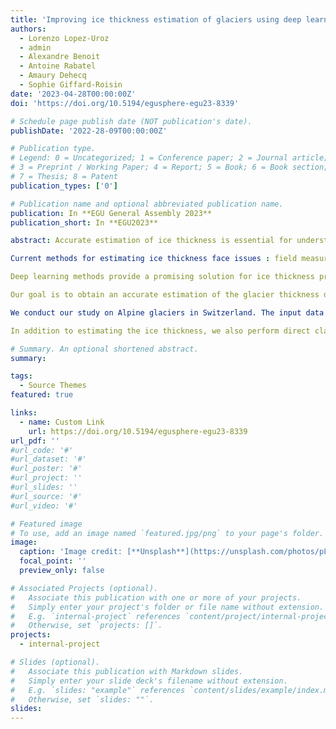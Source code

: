 ```yaml
---
title: 'Improving ice thickness estimation of glaciers using deep learning methods : a case study in the Swiss Alps'
authors:
  - Lorenzo Lopez-Uroz
  - admin
  - Alexandre Benoit
  - Antoine Rabatel
  - Amaury Dehecq
  - Sophie Giffard-Roisin
date: '2023-04-28T00:00:00Z'
doi: 'https://doi.org/10.5194/egusphere-egu23-8339'

# Schedule page publish date (NOT publication's date).
publishDate: '2022-28-09T00:00:00Z'

# Publication type.
# Legend: 0 = Uncategorized; 1 = Conference paper; 2 = Journal article;
# 3 = Preprint / Working Paper; 4 = Report; 5 = Book; 6 = Book section;
# 7 = Thesis; 8 = Patent
publication_types: ['0']

# Publication name and optional abbreviated publication name.
publication: In **EGU General Assembly 2023**
publication_short: In **EGU2023**

abstract: Accurate estimation of ice thickness is essential for understanding and predicting the behaviors of glaciers, since the ice thickness provides valuable information about the glacier state and helps anticipate the evolution of whole glaciers systems. This latter knowledge is particularly important given the fact that glaciers act as natural reservoirs in the global water cycle. They are also indicators of the current and past state of global and local climate, as the properties and dynamics of glaciers reveal insights into the environmental conditions they have experienced.

Current methods for estimating ice thickness face issues : field measurements such as the Ground Penetrating Range method can be costly and may not provide dense, continuous, renewable coverage. On the other hand, methods based on physical modeling can be computationally intensive and are dependent on assumptions about model parameters that may be unreliable in a poorly understood context. Results may thus be sensitive to the choice of prior information and prone to bias when working with limited or noisy data.

Deep learning methods provide a promising solution for ice thickness prediction. One key advantage is their ability to handle large, multi-dimensional datasets and to learn directly from raw data without prior knowledge. Additionally, deep learning models are able to exploit non-linear relationships between datasets. Using such models also allows simultaneous training of other tasks, such as terrain classification to identify the presence of glaciers when it is not provided or outdated. In this study, we propose the use of such an approach relying on convolutional models based on VGGNet, ResNet and U-Net.

Our goal is to obtain an accurate estimation of the glacier thickness distribution. We propose the use of neural networks in order to 1) be free from statistical/physical assumptions, 2) leverage deep relationships between observed data and physical parameters to be estimated, 3) overcome inaccuracies in collected data, and 4) accurately represent complex patterns such as non-linear thickness variations within the glacier. Additionally, it is important that these models should not be prone to common issues of deep learning such as overfitting and lack of explainability.

We conduct our study on Alpine glaciers in Switzerland. The input data for our neural network models includes: 1) average ice velocity fields calculated from correlation of Sentinel-2 images with a resolution of 50 metres, and 2) altitudes and slopes derived from the Swiss digital elevation model with a resolution of 10 metres. To verify the accuracy of the predicted ice thickness values, we use ground truth data obtained from GPR surveys conducted in profile form, from 2012 to 2021.

In addition to estimating the ice thickness, we also perform direct classification of glaciers vs. non-glacier areas. Results demonstrate the feasibility of quickly training a neural network model with limited training data and producing stable, high-quality ice thickness estimates for different glaciers in the study region.

# Summary. An optional shortened abstract.
summary: 

tags:
  - Source Themes
featured: true

links:
  - name: Custom Link
    url: https://doi.org/10.5194/egusphere-egu23-8339
url_pdf: ''
#url_code: '#'
#url_dataset: '#'
#url_poster: '#'
#url_project: ''
#url_slides: ''
#url_source: '#'
#url_video: '#'

# Featured image
# To use, add an image named `featured.jpg/png` to your page's folder.
image:
  caption: 'Image credit: [**Unsplash**](https://unsplash.com/photos/pLCdAaMFLTE)'
  focal_point: ''
  preview_only: false

# Associated Projects (optional).
#   Associate this publication with one or more of your projects.
#   Simply enter your project's folder or file name without extension.
#   E.g. `internal-project` references `content/project/internal-project/index.md`.
#   Otherwise, set `projects: []`.
projects:
  - internal-project

# Slides (optional).
#   Associate this publication with Markdown slides.
#   Simply enter your slide deck's filename without extension.
#   E.g. `slides: "example"` references `content/slides/example/index.md`.
#   Otherwise, set `slides: ""`.
slides:
---
```



